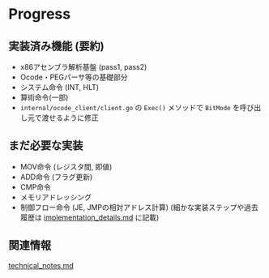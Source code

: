 # Progress

## 実装済み機能 (要約)
- x86アセンブラ解析基盤 (pass1, pass2)
- Ocode・PEGパーサ等の基礎部分
- システム命令 (INT, HLT)
- 算術命令(一部)
- `internal/ocode_client/client.go` の `Exec()` メソッドで `BitMode` を呼び出し元で渡せるように修正

## まだ必要な実装
- MOV命令 (レジスタ間, 即値)
- ADD命令 (フラグ更新)
- CMP命令
- メモリアドレッシング
- 制御フロー命令 (JE, JMPの相対アドレス計算)
(細かな実装ステップや過去履歴は [implementation_details.md](../details/implementation_details.md) に記載)

## 関連情報
[technical_notes.md](../details/technical_notes.md)
